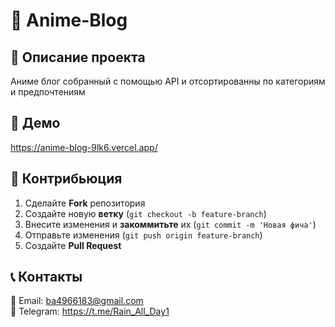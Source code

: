# 🌟 Anime-Blog

&#x20; &#x20;

## 🚀 Описание проекта

Аниме блог собранный с помощью API и отсортированны по категориям и предпочтениям

## 🎥 Демо

https://anime-blog-9lk6.vercel.app/

## 🤝 Контрибьюция

1. Сделайте **Fork** репозитория
2. Создайте новую **ветку** (`git checkout -b feature-branch`)
3. Внесите изменения и **закоммитьте** их (`git commit -m 'Новая фича'`)
4. Отправьте изменения (`git push origin feature-branch`)
5. Создайте **Pull Request**


## 📞 Контакты

📧 Email: ba4966183@gmail.com\
💼 Telegram: https://t.me/Rain_All_Day1
